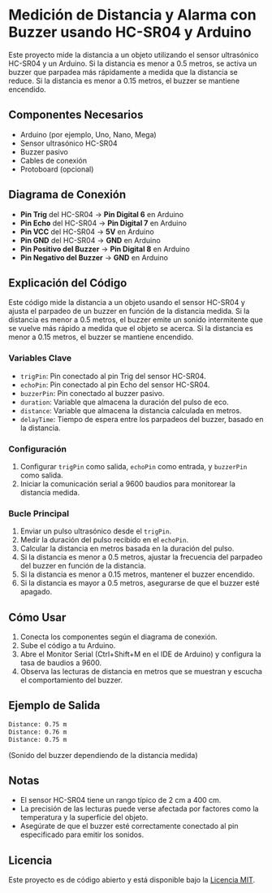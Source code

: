 # Medición de Distancia y Alarma con Buzzer usando HC-SR04 y Arduino

Este proyecto mide la distancia a un objeto utilizando el sensor ultrasónico HC-SR04 y un Arduino. Si la distancia es menor a 0.5 metros, se activa un buzzer que parpadea más rápidamente a medida que la distancia se reduce. Si la distancia es menor a 0.15 metros, el buzzer se mantiene encendido.

## Componentes Necesarios

- Arduino (por ejemplo, Uno, Nano, Mega)
- Sensor ultrasónico HC-SR04
- Buzzer pasivo
- Cables de conexión
- Protoboard (opcional)

## Diagrama de Conexión

- **Pin Trig** del HC-SR04 -> **Pin Digital 6** en Arduino
- **Pin Echo** del HC-SR04 -> **Pin Digital 7** en Arduino
- **Pin VCC** del HC-SR04 -> **5V** en Arduino
- **Pin GND** del HC-SR04 -> **GND** en Arduino
- **Pin Positivo del Buzzer** -> **Pin Digital 8** en Arduino
- **Pin Negativo del Buzzer** -> **GND** en Arduino

## Explicación del Código

Este código mide la distancia a un objeto usando el sensor HC-SR04 y ajusta el parpadeo de un buzzer en función de la distancia medida. Si la distancia es menor a 0.5 metros, el buzzer emite un sonido intermitente que se vuelve más rápido a medida que el objeto se acerca. Si la distancia es menor a 0.15 metros, el buzzer se mantiene encendido.

### Variables Clave

- `trigPin`: Pin conectado al pin Trig del sensor HC-SR04.
- `echoPin`: Pin conectado al pin Echo del sensor HC-SR04.
- `buzzerPin`: Pin conectado al buzzer pasivo.
- `duration`: Variable que almacena la duración del pulso de eco.
- `distance`: Variable que almacena la distancia calculada en metros.
- `delayTime`: Tiempo de espera entre los parpadeos del buzzer, basado en la distancia.

### Configuración

1. Configurar `trigPin` como salida, `echoPin` como entrada, y `buzzerPin` como salida.
2. Iniciar la comunicación serial a 9600 baudios para monitorear la distancia medida.

### Bucle Principal

1. Enviar un pulso ultrasónico desde el `trigPin`.
2. Medir la duración del pulso recibido en el `echoPin`.
3. Calcular la distancia en metros basada en la duración del pulso.
4. Si la distancia es menor a 0.5 metros, ajustar la frecuencia del parpadeo del buzzer en función de la distancia.
5. Si la distancia es menor a 0.15 metros, mantener el buzzer encendido.
6. Si la distancia es mayor a 0.5 metros, asegurarse de que el buzzer esté apagado.

## Cómo Usar

1. Conecta los componentes según el diagrama de conexión.
2. Sube el código a tu Arduino.
3. Abre el Monitor Serial (Ctrl+Shift+M en el IDE de Arduino) y configura la tasa de baudios a 9600.
4. Observa las lecturas de distancia en metros que se muestran y escucha el comportamiento del buzzer.

## Ejemplo de Salida

```bash
Distance: 0.75 m
Distance: 0.76 m
Distance: 0.75 m
```
(Sonido del buzzer dependiendo de la distancia medida)

## Notas

- El sensor HC-SR04 tiene un rango típico de 2 cm a 400 cm.
- La precisión de las lecturas puede verse afectada por factores como la temperatura y la superficie del objeto.
- Asegúrate de que el buzzer esté correctamente conectado al pin especificado para emitir los sonidos.

## Licencia

Este proyecto es de código abierto y está disponible bajo la [Licencia MIT](LICENSE).
